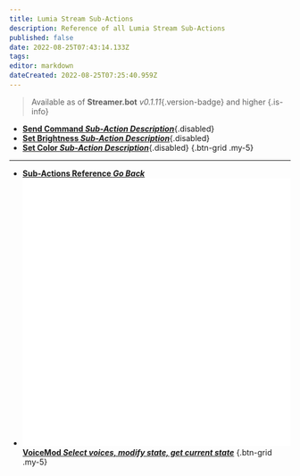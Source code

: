 ```yaml
---
title: Lumia Stream Sub-Actions
description: Reference of all Lumia Stream Sub-Actions
published: false
date: 2022-08-25T07:43:14.133Z
tags: 
editor: markdown
dateCreated: 2022-08-25T07:25:40.959Z
---
```


> Available as of **Streamer.bot** *v0.1.11*{.version-badge} and higher
{.is-info}

* [<i class="mdi mdi-slash-forward-box" style="color: #FF4566;"></i>**Send Command *Sub-Action Description***](/en/Sub-Actions/Lumia-Stream/Send-Command){.disabled}
* [<i class="mdi mdi-desk-lamp" style="color: #FF4566;"></i>**Set Brightness *Sub-Action Description***](/en/Sub-Actions/Lumia-Stream/Set-Brightness){.disabled}
* [<i class="mdi mdi-format-color-fill" style="color: #FF4566;"></i>**Set Color *Sub-Action Description***](/en/Sub-Actions/Lumia-Stream/Set-Color){.disabled}
{.btn-grid .my-5}

---

- [<i class="mdi mdi-chevron-left"></i>**Sub-Actions Reference *Go Back***](/en/Sub-Actions)
- [<img src="/logos/voicemod.png"/>**VoiceMod *Select voices, modify state, get current state***](/en/Sub-Actions/VoiceMod)
{.btn-grid .my-5}